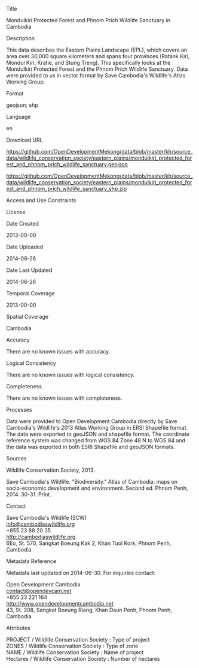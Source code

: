 Title

Mondulkiri Protected Forest and Phnom Prich Wildlife Sanctuary in Cambodia

Description

This data describes the Eastern Plains Landscape (EPL), which covers an area over 30,000 square kilometers and spans four provinces (Ratank Kiri, Mondul Kiri, Kratie, and Stung Treng). This specifically looks at the Mondulkiri Protected Forest and the Phnom Prich Wildlife Sanctuary. Data were provided to us in vector format by Save Cambodia's Wildlife's Atlas Working Group.

Format

geojson; shp


Language

en

Download URL

https://github.com/OpenDevelopmentMekong/data/blob/master/kh/source_data/wildlife_conservation_society/eastern_plains/mondulkiri_protected_forest_and_phnom_prich_wildlife_sanctuary.geojson

https://github.com/OpenDevelopmentMekong/data/blob/master/kh/source_data/wildlife_conservation_society/eastern_plains/mondulkiri_protected_forest_and_phnom_prich_wildlife_sanctuary_shp.zip

Access and Use Constraints



License



Date Created

2013-00-00

Date Uploaded

2014-06-26

Date Last Updated

2014-06-26

Temporal Coverage

2013-00-00

Spatial Coverage

Cambodia

Accuracy

There are no known issues with accuracy.

Logical Consistency

There are no known issues with logical consistency.

Completeness

There are no known issues with completeness.


Processes

Data were provided to Open Development Cambodia directly by Save Cambodia's Wildlife's 2013 Atlas Working Group in ERSI Shapefile format. The data were exported to geoJSON and shapefile format. The coordinate reference system was changed from WGS 84 Zone 48 N to WGS 84 and the data was exported in both ESRI Shapefile and geoJSON formats.

Sources

Wildlife Conservation Society, 2013.

Save Cambodia's Wildlife. "Biodiversity." Atlas of Cambodia: maps on socio-economic development and environment. Second ed. Phnom Penh, 2014. 30-31. Print.

Contact

Save Cambodia's Wildlife (SCW)  
info@cambodiaswildlife.org  
+855 23 88 20 35  
http://cambodiaswildlife.org  
6Eo, St. 570, Sangkat Boeung Kak 2, Khan Tuol Kork, Phnom Penh, Cambodia  

Metadata Reference

Metadata last updated on 2014-06-30. For inquiries contact:

Open Development Cambodia  
contact@opendevcam.net  
+855 23 221 164  
http://www.opendevelopmentcambodia.net  
43, St. 208, Sangkat Boeung Riang, Khan Daun Penh, Phnom Penh, Cambodia


Attributes

PROJECT / Wildlife Conservation Society : Type of project   
ZONES / Wildlife Conservation Society : Type of zone  
NAME / Wildlife Conservation Society : Name of project  
Hectares / Wildlife Conservation Society : Number of hectares  




